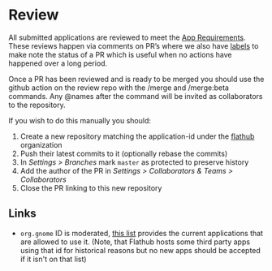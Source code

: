 # Review

All submitted applications are reviewed to meet the [App Requirements](/docs/for-app-authors/requirements). These reviews happen via comments on PR’s where we also have [labels](https://github.com/flathub/flathub/labels) to make note the status of a PR which is useful when no actions have happened over a long period.

Once a PR has been reviewed and is ready to be merged you should use the github action on the review repo with the /merge and /merge:beta commands. Any @names after the command will be invited as collaborators to the repository.

If you wish to do this manually you should:

1. Create a new repository matching the application-id under the
   [flathub](https://github.com/flathub) organization
2. Push their latest commits to it (optionally rebase the commits)
3. In _Settings > Branches_ mark `master` as protected to preserve history
4. Add the author of the PR in _Settings > Collaborators & Teams > Collaborators_
5. Close the PR linking to this new repository


## Links

- `org.gnome` ID is moderated, [this list](https://gitlab.gnome.org/Teams/Releng/AppOrganization/-/blob/main/data/registered-app-ids.yml) provides the current applications that are allowed to
use it. (Note, that Flathub hosts some third party apps using that id for historical reasons but no new apps should be accepted if it isn't on that list)

